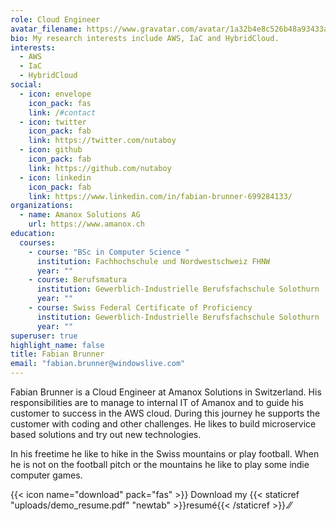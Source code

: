 ```yaml
---
role: Cloud Engineer
avatar_filename: https://www.gravatar.com/avatar/1a32b4e8c526b48a93433a6ff692d809
bio: My research interests include AWS, IaC and HybridCloud.
interests:
  - AWS
  - IaC
  - HybridCloud
social:
  - icon: envelope
    icon_pack: fas
    link: /#contact
  - icon: twitter
    icon_pack: fab
    link: https://twitter.com/nutaboy
  - icon: github
    icon_pack: fab
    link: https://github.com/nutaboy
  - icon: linkedin
    icon_pack: fab
    link: https://www.linkedin.com/in/fabian-brunner-699284133/
organizations:
  - name: Amanox Solutions AG
    url: https://www.amanox.ch
education:
  courses:
    - course: "BSc in Computer Science "
      institution: Fachhochschule und Nordwestschweiz FHNW
      year: ""
    - course: Berufsmatura
      institution: Gewerblich-Industrielle Berufsfachschule Solothurn
      year: ""
    - course: Swiss Federal Certificate of Proficiency
      institution: Gewerblich-Industrielle Berufsfachschule Solothurn
      year: ""
superuser: true
highlight_name: false
title: Fabian Brunner
email: "fabian.brunner@windowslive.com"
---
```

Fabian Brunner is a Cloud Engineer at Amanox Solutions in Switzerland. His responsibilities are to manage to internal IT of Amanox and to guide his customer to success in the AWS cloud. During this journey he supports the customer with coding and other challenges. He likes to build microservice based solutions and try out new technologies.

In his freetime he like to hike in the Swiss mountains or play football. When he is not on the football pitch or the mountains he like to play some indie computer games.



{{< icon name="download" pack="fas" >}} Download my {{< staticref "uploads/demo_resume.pdf" "newtab" >}}resumé{{< /staticref >}}.⁄⁄